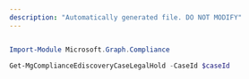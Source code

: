 ```yaml
---
description: "Automatically generated file. DO NOT MODIFY"
---
```


```powershell

Import-Module Microsoft.Graph.Compliance

Get-MgComplianceEdiscoveryCaseLegalHold -CaseId $caseId

```